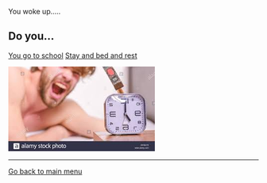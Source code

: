 You woke up.....

Do you...
---

[You go to school]()
[Stay and bed and rest](dont-wakeup.md)

![](download.jpeg)


---

[Go back to main menu](../README.md)